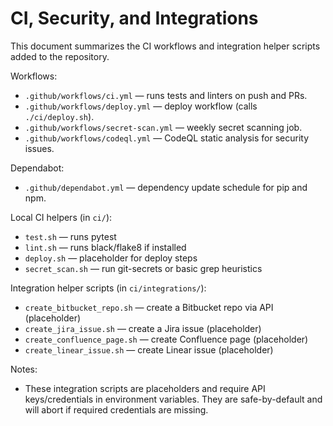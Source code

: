 CI, Security, and Integrations
==============================

This document summarizes the CI workflows and integration helper scripts added to the
repository.

Workflows:
- `.github/workflows/ci.yml` — runs tests and linters on push and PRs.
- `.github/workflows/deploy.yml` — deploy workflow (calls `./ci/deploy.sh`).
- `.github/workflows/secret-scan.yml` — weekly secret scanning job.
- `.github/workflows/codeql.yml` — CodeQL static analysis for security issues.

Dependabot:
- `.github/dependabot.yml` — dependency update schedule for pip and npm.

Local CI helpers (in `ci/`):
- `test.sh` — runs pytest
- `lint.sh` — runs black/flake8 if installed
- `deploy.sh` — placeholder for deploy steps
- `secret_scan.sh` — run git-secrets or basic grep heuristics

Integration helper scripts (in `ci/integrations/`):
- `create_bitbucket_repo.sh` — create a Bitbucket repo via API (placeholder)
- `create_jira_issue.sh` — create a Jira issue (placeholder)
- `create_confluence_page.sh` — create Confluence page (placeholder)
- `create_linear_issue.sh` — create Linear issue (placeholder)

Notes:
- These integration scripts are placeholders and require API keys/credentials
  in environment variables. They are safe-by-default and will abort if required
  credentials are missing.
